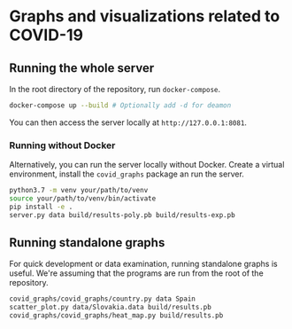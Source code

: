 # Graphs and visualizations related to COVID-19

## Running the whole server

In the root directory of the repository, run `docker-compose`.
```sh
docker-compose up --build # Optionally add -d for deamon
```
You can then access the server locally at `http://127.0.0.1:8081`.


### Running without Docker
Alternatively, you can run the server locally without Docker. Create a virtual
environment, install the `covid_graphs` package an run the server.
```sh
python3.7 -m venv your/path/to/venv
source your/path/to/venv/bin/activate
pip install -e .
server.py data build/results-poly.pb build/results-exp.pb
```


## Running standalone graphs

For quick development or data examination, running standalone graphs is useful. We're assuming that the programs are run from the root of the repository.

```sh
covid_graphs/covid_graphs/country.py data Spain
scatter_plot.py data/Slovakia.data build/results.pb
covid_graphs/covid_graphs/heat_map.py build/results.pb
```
